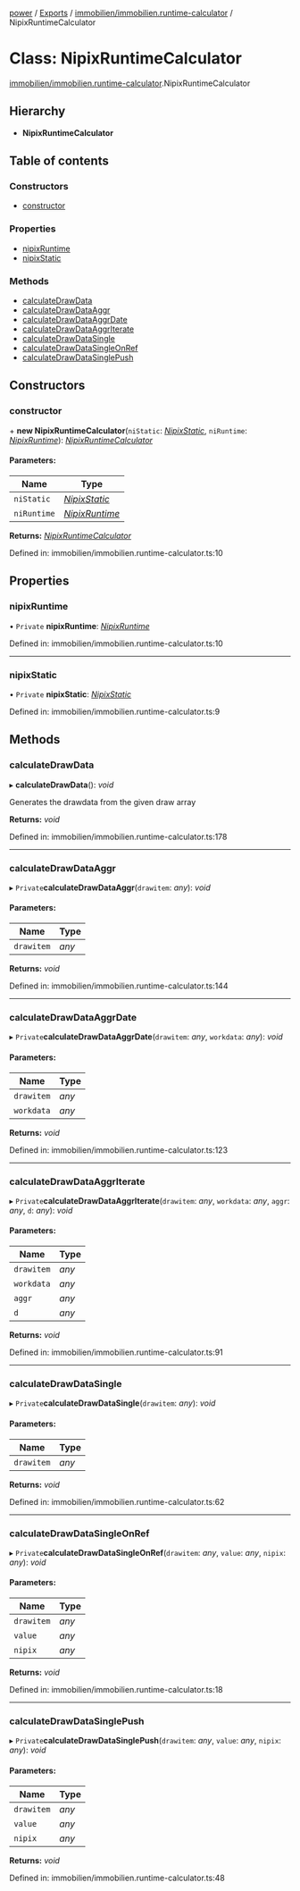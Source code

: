 [power](../../doc.md) / [Exports](../../modules.md) / [immobilien/immobilien.runtime-calculator](../../modules/immobilien/immobilien.immobilien_immobilien_runtime_calculator.md) / NipixRuntimeCalculator

# Class: NipixRuntimeCalculator

[immobilien/immobilien.runtime-calculator](../../modules/immobilien/immobilien.immobilien_immobilien_runtime_calculator.md).NipixRuntimeCalculator

## Hierarchy

* **NipixRuntimeCalculator**

## Table of contents

### Constructors

- [constructor](immobilien.runtime-calculator.nipixruntimecalculator.md#constructor)

### Properties

- [nipixRuntime](immobilien.runtime-calculator.nipixruntimecalculator.md#nipixruntime)
- [nipixStatic](immobilien.runtime-calculator.nipixruntimecalculator.md#nipixstatic)

### Methods

- [calculateDrawData](immobilien.runtime-calculator.nipixruntimecalculator.md#calculatedrawdata)
- [calculateDrawDataAggr](immobilien.runtime-calculator.nipixruntimecalculator.md#calculatedrawdataaggr)
- [calculateDrawDataAggrDate](immobilien.runtime-calculator.nipixruntimecalculator.md#calculatedrawdataaggrdate)
- [calculateDrawDataAggrIterate](immobilien.runtime-calculator.nipixruntimecalculator.md#calculatedrawdataaggriterate)
- [calculateDrawDataSingle](immobilien.runtime-calculator.nipixruntimecalculator.md#calculatedrawdatasingle)
- [calculateDrawDataSingleOnRef](immobilien.runtime-calculator.nipixruntimecalculator.md#calculatedrawdatasingleonref)
- [calculateDrawDataSinglePush](immobilien.runtime-calculator.nipixruntimecalculator.md#calculatedrawdatasinglepush)

## Constructors

### constructor

\+ **new NipixRuntimeCalculator**(`niStatic`: [*NipixStatic*](immobilien.static.nipixstatic.md), `niRuntime`: [*NipixRuntime*](immobilien.runtime.nipixruntime.md)): [*NipixRuntimeCalculator*](immobilien.runtime-calculator.nipixruntimecalculator.md)

#### Parameters:

Name | Type |
------ | ------ |
`niStatic` | [*NipixStatic*](immobilien.static.nipixstatic.md) |
`niRuntime` | [*NipixRuntime*](immobilien.runtime.nipixruntime.md) |

**Returns:** [*NipixRuntimeCalculator*](immobilien.runtime-calculator.nipixruntimecalculator.md)

Defined in: immobilien/immobilien.runtime-calculator.ts:10

## Properties

### nipixRuntime

• `Private` **nipixRuntime**: [*NipixRuntime*](immobilien.runtime.nipixruntime.md)

Defined in: immobilien/immobilien.runtime-calculator.ts:10

___

### nipixStatic

• `Private` **nipixStatic**: [*NipixStatic*](immobilien.static.nipixstatic.md)

Defined in: immobilien/immobilien.runtime-calculator.ts:9

## Methods

### calculateDrawData

▸ **calculateDrawData**(): *void*

Generates the drawdata from the given draw array

**Returns:** *void*

Defined in: immobilien/immobilien.runtime-calculator.ts:178

___

### calculateDrawDataAggr

▸ `Private`**calculateDrawDataAggr**(`drawitem`: *any*): *void*

#### Parameters:

Name | Type |
------ | ------ |
`drawitem` | *any* |

**Returns:** *void*

Defined in: immobilien/immobilien.runtime-calculator.ts:144

___

### calculateDrawDataAggrDate

▸ `Private`**calculateDrawDataAggrDate**(`drawitem`: *any*, `workdata`: *any*): *void*

#### Parameters:

Name | Type |
------ | ------ |
`drawitem` | *any* |
`workdata` | *any* |

**Returns:** *void*

Defined in: immobilien/immobilien.runtime-calculator.ts:123

___

### calculateDrawDataAggrIterate

▸ `Private`**calculateDrawDataAggrIterate**(`drawitem`: *any*, `workdata`: *any*, `aggr`: *any*, `d`: *any*): *void*

#### Parameters:

Name | Type |
------ | ------ |
`drawitem` | *any* |
`workdata` | *any* |
`aggr` | *any* |
`d` | *any* |

**Returns:** *void*

Defined in: immobilien/immobilien.runtime-calculator.ts:91

___

### calculateDrawDataSingle

▸ `Private`**calculateDrawDataSingle**(`drawitem`: *any*): *void*

#### Parameters:

Name | Type |
------ | ------ |
`drawitem` | *any* |

**Returns:** *void*

Defined in: immobilien/immobilien.runtime-calculator.ts:62

___

### calculateDrawDataSingleOnRef

▸ `Private`**calculateDrawDataSingleOnRef**(`drawitem`: *any*, `value`: *any*, `nipix`: *any*): *void*

#### Parameters:

Name | Type |
------ | ------ |
`drawitem` | *any* |
`value` | *any* |
`nipix` | *any* |

**Returns:** *void*

Defined in: immobilien/immobilien.runtime-calculator.ts:18

___

### calculateDrawDataSinglePush

▸ `Private`**calculateDrawDataSinglePush**(`drawitem`: *any*, `value`: *any*, `nipix`: *any*): *void*

#### Parameters:

Name | Type |
------ | ------ |
`drawitem` | *any* |
`value` | *any* |
`nipix` | *any* |

**Returns:** *void*

Defined in: immobilien/immobilien.runtime-calculator.ts:48
